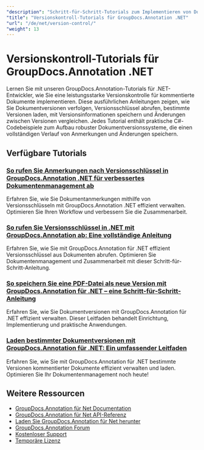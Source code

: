 ```yaml
---
"description": "Schritt-für-Schritt-Tutorials zum Implementieren von Dokumentversionen, Verfolgen von Änderungen und Verwalten des Anmerkungsverlaufs mit GroupDocs.Annotation für .NET."
"title": "Versionskontroll-Tutorials für GroupDocs.Annotation .NET"
"url": "/de/net/version-control/"
"weight": 13
---
```


# Versionskontroll-Tutorials für GroupDocs.Annotation .NET

Lernen Sie mit unseren GroupDocs.Annotation-Tutorials für .NET-Entwickler, wie Sie eine leistungsstarke Versionskontrolle für kommentierte Dokumente implementieren. Diese ausführlichen Anleitungen zeigen, wie Sie Dokumentversionen verfolgen, Versionsschlüssel abrufen, bestimmte Versionen laden, mit Versionsinformationen speichern und Änderungen zwischen Versionen vergleichen. Jedes Tutorial enthält praktische C#-Codebeispiele zum Aufbau robuster Dokumentversionssysteme, die einen vollständigen Verlauf von Anmerkungen und Änderungen speichern.

## Verfügbare Tutorials

### [So rufen Sie Anmerkungen nach Versionsschlüssel in GroupDocs.Annotation .NET für verbessertes Dokumentenmanagement ab](./retrieve-annotations-version-key-groupdocs-dotnet/)
Erfahren Sie, wie Sie Dokumentanmerkungen mithilfe von Versionsschlüsseln mit GroupDocs.Annotation .NET effizient verwalten. Optimieren Sie Ihren Workflow und verbessern Sie die Zusammenarbeit.

### [So rufen Sie Versionsschlüssel in .NET mit GroupDocs.Annotation ab: Eine vollständige Anleitung](./retrieving-version-keys-groupdocs-annotation-dotnet/)
Erfahren Sie, wie Sie mit GroupDocs.Annotation für .NET effizient Versionsschlüssel aus Dokumenten abrufen. Optimieren Sie Dokumentenmanagement und Zusammenarbeit mit dieser Schritt-für-Schritt-Anleitung.

### [So speichern Sie eine PDF-Datei als neue Version mit GroupDocs.Annotation für .NET – eine Schritt-für-Schritt-Anleitung](./save-pdf-new-version-groupdocs-annotation-net/)
Erfahren Sie, wie Sie Dokumentversionen mit GroupDocs.Annotation für .NET effizient verwalten. Dieser Leitfaden behandelt Einrichtung, Implementierung und praktische Anwendungen.

### [Laden bestimmter Dokumentversionen mit GroupDocs.Annotation für .NET: Ein umfassender Leitfaden](./load-specific-versions-groupdocs-annotation-net/)
Erfahren Sie, wie Sie mit GroupDocs.Annotation für .NET bestimmte Versionen kommentierter Dokumente effizient verwalten und laden. Optimieren Sie Ihr Dokumentenmanagement noch heute!

## Weitere Ressourcen

- [GroupDocs.Annotation für Net Documentation](https://docs.groupdocs.com/annotation/net/)
- [GroupDocs.Annotation für Net API-Referenz](https://reference.groupdocs.com/annotation/net/)
- [Laden Sie GroupDocs.Annotation für Net herunter](https://releases.groupdocs.com/annotation/net/)
- [GroupDocs.Annotation Forum](https://forum.groupdocs.com/c/annotation)
- [Kostenloser Support](https://forum.groupdocs.com/)
- [Temporäre Lizenz](https://purchase.groupdocs.com/temporary-license/)